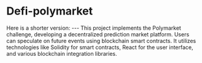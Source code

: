 # Defi-polymarket
Here is a shorter version:  ---  This project implements the Polymarket challenge, developing a decentralized prediction market platform. Users can speculate on future events using blockchain smart contracts. It utilizes technologies like Solidity for smart contracts, React for the user interface, and various blockchain integration libraries.
